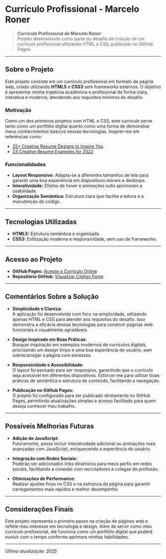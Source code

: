 # Currículo Profissional - Marcelo Roner

> **Currículo Profissional de Marcelo Roner**  
> Projeto desenvolvido como parte do desafio de criação de um currículo profissional utilizando HTML e CSS, publicado no GitHub Pages.

---

## Sobre o Projeto

Este projeto consiste em um currículo profissional em formato de página web, criado utilizando **HTML5** e **CSS3** sem frameworks externos. O objetivo é apresentar minha trajetória acadêmica e profissional de forma clara, interativa e moderna, atendendo aos requisitos mínimos do desafio.

### Motivação

Como um dos primeiros projetos com HTML e CSS, este currículo serve tanto como um portfólio digital quanto como uma forma de demonstrar meus conhecimentos básicos nessas tecnologias. Inspirei-me em referências como:
- [25+ Creative Resume Designs to Inspire You](https://www.creativebloq.com/inspiration/creative-resume-designs)
- [23 Creative Resume Examples for 2022](https://www.hongkiat.com/blog/creative-resume-examples/)

### Funcionalidades

- **Layout Responsivo:** Adapta-se a diferentes tamanhos de tela para garantir uma boa experiência em dispositivos móveis e desktops.
- **Interatividade:** Efeitos de hover e animações sutis aprimoram a usabilidade.
- **Organização Semântica:** Estrutura clara que facilita a leitura e a manutenção do código.

---

## Tecnologias Utilizadas

- **HTML5:** Estrutura semântica e organizada.
- **CSS3:** Estilização moderna e responsividade, sem uso de frameworks.

---

## Acesso ao Projeto

- **GitHub Pages:** [Acesse o Currículo Online](https://marceloroner.github.io/curriculum/)
- **Repositório GitHub:** [Visualizar Código Fonte](https://github.com/MarceloRoner/ZG-Hero-Project-K4-T6-.git)

---

## Comentários Sobre a Solução

- **Simplicidade e Clareza:**  
  A aplicação foi desenvolvida com foco na simplicidade, utilizando apenas HTML e CSS para atender aos requisitos do desafio. Isso demonstra a eficácia dessas tecnologias para construir páginas web funcionais e visualmente agradáveis.

- **Design Inspirado em Boas Práticas:**  
  Busquei inspiração em exemplos modernos de currículos digitais, priorizando um design limpo e uma boa experiência de usuário, sem sobrecarregar a página com excessos.

- **Responsividade e Acessibilidade:**  
  O layout foi pensado para ser responsivo, garantindo que o currículo seja acessível em diferentes dispositivos. Esforcei-me para utilizar boas práticas de semântica e estrutura de conteúdo, facilitando a navegação.

- **Publicação no GitHub Pages:**  
  O projeto foi configurado para ser publicado diretamente no GitHub Pages, permitindo atualizações simples e acesso facilitado para quem deseja conhecer meu trabalho.

---

## Possíveis Melhorias Futuras

- **Adição de JavaScript:**  
  Futuramente, posso incluir interatividade adicional ou animações mais avançadas com JavaScript, enriquecendo a experiência do usuário.

- **Integração com Redes Sociais:**  
  Poderão ser adicionados links dinâmicos para meus perfis em redes sociais, facilitando a conexão com recrutadores e colegas de profissão.

- **Otimizações de Performance:**  
  Realizar ajustes finos no CSS e na estrutura da página para garantir carregamentos mais rápidos e melhor desempenho.

---

## Considerações Finais

Este projeto representa o primeiro passo na criação de páginas web e reflete meu interesse em tecnologia e design. Além de servir como meu currículo profissional, ele funciona como um portfólio digital que poderá evoluir com o tempo conforme aprimore minhas habilidades.

---

*Última atualização: 2025*
